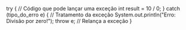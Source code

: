 try
{ 
	// Código que pode lançar uma exceção 
	int result = 10 / 0;
 } 
catch (tipo_do_erro e)
{ 
	// Tratamento da exceção System.out.println("Erro: Divisão por zero!");
	throw e; // Relança a exceção 
}